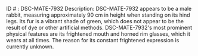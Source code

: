 ID # : DSC-MATE-7932
Description: DSC-MATE-7932 appears to be a male rabbit, measuring approximately 90 cm in height when standing on its hind legs. Its fur is a vibrant shade of green, which does not appear to be the result of dye or other artificial methods. DSC-MATE-7932's most prominent physical features are its frightened mouth and horned rim glasses, which it wears at all times. The reason for its constant frightened expression is currently unknown.